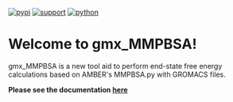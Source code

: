 [![pypi](https://img.shields.io/pypi/v/gmx-MMPBSA)](https://pypi.org/project/gmx-MMPBSA/)
[![support](https://img.shields.io/badge/support-JetBrains-brightgreen)](https://www.jetbrains.com/?from=gmx_MMPBSA)
[![python](https://img.shields.io/badge/python-v3.x-blue)]()

# Welcome to gmx_MMPBSA!
gmx_MMPBSA is a new tool aid to perform end-state free energy calculations based on AMBER's MMPBSA.py with GROMACS files.

**Please see the documentation [here](https://valdes-tresanco-ms.github.io/gmx_MMPBSA/)**
